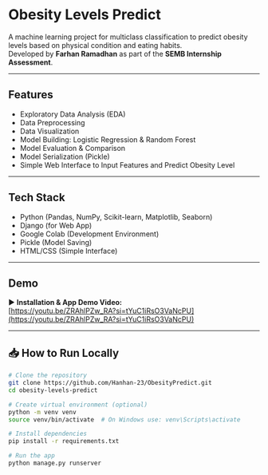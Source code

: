 # Obesity Levels Predict

A machine learning project for multiclass classification to predict obesity levels based on physical condition and eating habits.  
Developed by **Farhan Ramadhan** as part of the **SEMB Internship Assessment**.

---

## Features
- Exploratory Data Analysis (EDA)
- Data Preprocessing
- Data Visualization
- Model Building: Logistic Regression & Random Forest
- Model Evaluation & Comparison
- Model Serialization (Pickle)
- Simple Web Interface to Input Features and Predict Obesity Level

---

## Tech Stack
- Python (Pandas, NumPy, Scikit-learn, Matplotlib, Seaborn)
- Django (for Web App)
- Google Colab (Development Environment)
- Pickle (Model Saving)
- HTML/CSS (Simple Interface)

---

## Demo

▶️ **Installation & App Demo Video:**  
[https://youtu.be/ZRAhlPZw_RA?si=tYuC1iRsO3VaNcPU](https://youtu.be/ZRAhlPZw_RA?si=tYuC1iRsO3VaNcPU)

---


## 📥 How to Run Locally

```bash
# Clone the repository
git clone https://github.com/Hanhan-23/ObesityPredict.git
cd obesity-levels-predict

# Create virtual environment (optional)
python -m venv venv
source venv/bin/activate  # On Windows use: venv\Scripts\activate

# Install dependencies
pip install -r requirements.txt

# Run the app
python manage.py runserver

